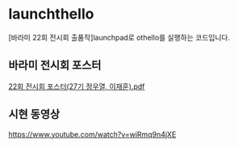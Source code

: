 # launchthello
[바라미 22회 전시회 출품작]launchpad로 othello를 실행하는 코드입니다. 

## 바라미 전시회 포스터
[22회 전시회 포스터(27기 정우열, 이재훈).pdf](https://github.com/WOOYULJUNG/launchthello/blob/main/22%ED%9A%8C%20%EC%A0%84%EC%8B%9C%ED%9A%8C%20%ED%8F%AC%EC%8A%A4%ED%84%B0(27%EA%B8%B0%20%EC%A0%95%EC%9A%B0%EC%97%B4%2C%20%EC%9D%B4%EC%9E%AC%ED%9B%88).pptx.pdf)

## 시현 동영상
https://www.youtube.com/watch?v=wiRmq9n4jXE
